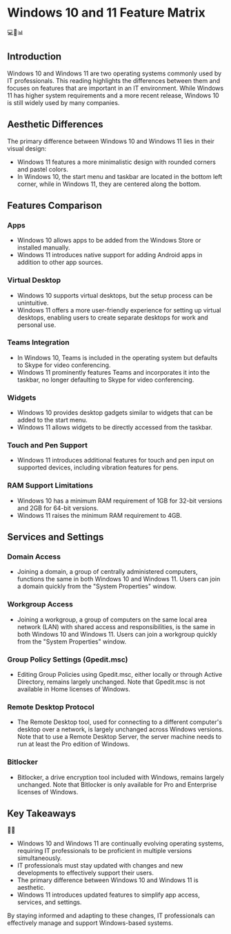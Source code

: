 # Windows 10 and 11 Feature Matrix

💻🔢📊

## Introduction
Windows 10 and Windows 11 are two operating systems commonly used by IT professionals. This reading highlights the differences between them and focuses on features that are important in an IT environment. While Windows 11 has higher system requirements and a more recent release, Windows 10 is still widely used by many companies.

## Aesthetic Differences
The primary difference between Windows 10 and Windows 11 lies in their visual design:

- Windows 11 features a more minimalistic design with rounded corners and pastel colors.
- In Windows 10, the start menu and taskbar are located in the bottom left corner, while in Windows 11, they are centered along the bottom.

## Features Comparison

### Apps
- Windows 10 allows apps to be added from the Windows Store or installed manually.
- Windows 11 introduces native support for adding Android apps in addition to other app sources.

### Virtual Desktop
- Windows 10 supports virtual desktops, but the setup process can be unintuitive.
- Windows 11 offers a more user-friendly experience for setting up virtual desktops, enabling users to create separate desktops for work and personal use.

### Teams Integration
- In Windows 10, Teams is included in the operating system but defaults to Skype for video conferencing.
- Windows 11 prominently features Teams and incorporates it into the taskbar, no longer defaulting to Skype for video conferencing.

### Widgets
- Windows 10 provides desktop gadgets similar to widgets that can be added to the start menu.
- Windows 11 allows widgets to be directly accessed from the taskbar.

### Touch and Pen Support
- Windows 11 introduces additional features for touch and pen input on supported devices, including vibration features for pens.

### RAM Support Limitations
- Windows 10 has a minimum RAM requirement of 1GB for 32-bit versions and 2GB for 64-bit versions.
- Windows 11 raises the minimum RAM requirement to 4GB.

## Services and Settings

### Domain Access
- Joining a domain, a group of centrally administered computers, functions the same in both Windows 10 and Windows 11. Users can join a domain quickly from the "System Properties" window.

### Workgroup Access
- Joining a workgroup, a group of computers on the same local area network (LAN) with shared access and responsibilities, is the same in both Windows 10 and Windows 11. Users can join a workgroup quickly from the "System Properties" window.

### Group Policy Settings (Gpedit.msc)
- Editing Group Policies using Gpedit.msc, either locally or through Active Directory, remains largely unchanged. Note that Gpedit.msc is not available in Home licenses of Windows.

### Remote Desktop Protocol
- The Remote Desktop tool, used for connecting to a different computer's desktop over a network, is largely unchanged across Windows versions. Note that to use a Remote Desktop Server, the server machine needs to run at least the Pro edition of Windows.

### Bitlocker
- Bitlocker, a drive encryption tool included with Windows, remains largely unchanged. Note that Bitlocker is only available for Pro and Enterprise licenses of Windows.

## Key Takeaways
🔑💡

- Windows 10 and Windows 11 are continually evolving operating systems, requiring IT professionals to be proficient in multiple versions simultaneously.
- IT professionals must stay updated with changes and new developments to effectively support their users.
- The primary difference between Windows 10 and Windows 11 is aesthetic.
- Windows 11 introduces updated features to simplify app access, services, and settings.

By staying informed and adapting to these changes, IT professionals can effectively manage and support Windows-based systems.